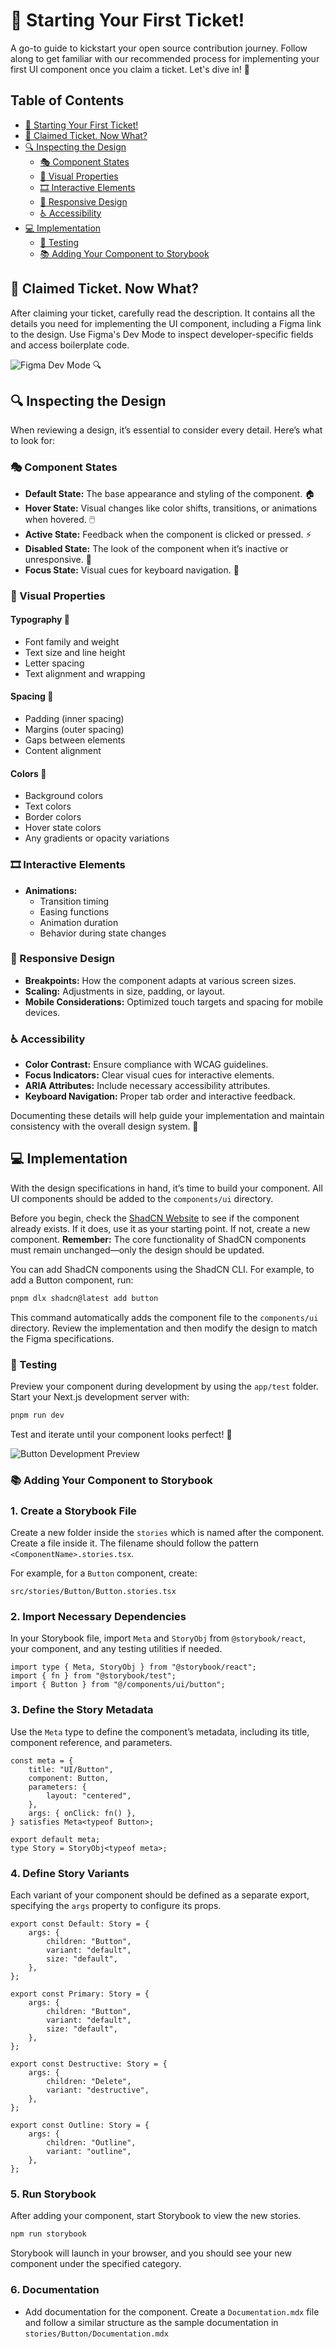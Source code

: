 # 🚀 Starting Your First Ticket!

A go-to guide to kickstart your open source contribution journey. Follow along to get familiar with our recommended process for implementing your first UI component once you claim a ticket. Let's dive in! 🎉

## Table of Contents

- [🚀 Starting Your First Ticket!](#-starting-your-first-ticket)
- [🤔 Claimed Ticket. Now What?](#-claimed-ticket-now-what)
- [🔍 Inspecting the Design](#-inspecting-the-design)
    - [🎭 Component States](#-component-states)
    - [🎨 Visual Properties](#-visual-properties)
    - [🎞️ Interactive Elements](#-interactive-elements)
    - [📱 Responsive Design](#-responsive-design)
    - [♿ Accessibility](#-accessibility)
- [💻 Implementation](#-implementation)
    - [🧪 Testing](#-testing)
    - [📚 Adding Your Component to Storybook](#-adding-your-component-to-storybook)

## 🤔 Claimed Ticket. Now What?

After claiming your ticket, carefully read the description. It contains all the details you need for implementing the UI component, including a Figma link to the design. Use Figma's Dev Mode to inspect developer-specific fields and access boilerplate code.

![Figma Dev Mode](assets/images/first-ticket/figma-dev-mode.png) 🔍

## 🔍 Inspecting the Design

When reviewing a design, it’s essential to consider every detail. Here’s what to look for:

### 🎭 Component States

- **Default State:** The base appearance and styling of the component. 🏠
- **Hover State:** Visual changes like color shifts, transitions, or animations when hovered. 🖱️
- **Active State:** Feedback when the component is clicked or pressed. ⚡
- **Disabled State:** The look of the component when it’s inactive or unresponsive. 🚫
- **Focus State:** Visual cues for keyboard navigation. 🎯

### 🎨 Visual Properties

#### Typography 📝

- Font family and weight
- Text size and line height
- Letter spacing
- Text alignment and wrapping

#### Spacing 📐

- Padding (inner spacing)
- Margins (outer spacing)
- Gaps between elements
- Content alignment

#### Colors 🌈

- Background colors
- Text colors
- Border colors
- Hover state colors
- Any gradients or opacity variations

### 🎞️ Interactive Elements

- **Animations:**
    - Transition timing
    - Easing functions
    - Animation duration
    - Behavior during state changes

### 📱 Responsive Design

- **Breakpoints:** How the component adapts at various screen sizes.
- **Scaling:** Adjustments in size, padding, or layout.
- **Mobile Considerations:** Optimized touch targets and spacing for mobile devices.

### ♿ Accessibility

- **Color Contrast:** Ensure compliance with WCAG guidelines.
- **Focus Indicators:** Clear visual cues for interactive elements.
- **ARIA Attributes:** Include necessary accessibility attributes.
- **Keyboard Navigation:** Proper tab order and interactive feedback.

Documenting these details will help guide your implementation and maintain consistency with the overall design system. 📝

## 💻 Implementation

With the design specifications in hand, it’s time to build your component. All UI components should be added to the `components/ui` directory.

Before you begin, check the [ShadCN Website](https://ui.shadcn.com/) to see if the component already exists. If it does, use it as your starting point. If not, create a new component. **Remember:** The core functionality of ShadCN components must remain unchanged—only the design should be updated.

You can add ShadCN components using the ShadCN CLI. For example, to add a Button component, run:

```bash
pnpm dlx shadcn@latest add button
```

This command automatically adds the component file to the `components/ui` directory. Review the implementation and then modify the design to match the Figma specifications.

### 🧪 Testing

Preview your component during development by using the `app/test` folder. Start your Next.js development server with:

```bash
pnpm run dev
```

Test and iterate until your component looks perfect! 🔧

![Button Development Preview](assets/images/first-ticket/button-dev-preview.png)

### 📚 Adding Your Component to Storybook


### 1. Create a Storybook File

Create a new folder inside the `stories` which is named after the component. Create a file inside it. The filename should follow the pattern `<ComponentName>.stories.tsx`.

For example, for a `Button` component, create:

```
src/stories/Button/Button.stories.tsx
```

### 2. Import Necessary Dependencies

In your Storybook file, import `Meta` and `StoryObj` from `@storybook/react`, your component, and any testing utilities if needed.

```tsx
import type { Meta, StoryObj } from "@storybook/react";
import { fn } from "@storybook/test";
import { Button } from "@/components/ui/button";
```

### 3. Define the Story Metadata

Use the `Meta` type to define the component’s metadata, including its title, component reference, and parameters.

```tsx
const meta = {
    title: "UI/Button",
    component: Button,
    parameters: {
        layout: "centered",
    },
    args: { onClick: fn() },
} satisfies Meta<typeof Button>;

export default meta;
type Story = StoryObj<typeof meta>;
```

### 4. Define Story Variants

Each variant of your component should be defined as a separate export, specifying the `args` property to configure its props.

```tsx
export const Default: Story = {
    args: {
        children: "Button",
        variant: "default",
        size: "default",
    },
};

export const Primary: Story = {
    args: {
        children: "Button",
        variant: "default",
        size: "default",
    },
};

export const Destructive: Story = {
    args: {
        children: "Delete",
        variant: "destructive",
    },
};

export const Outline: Story = {
    args: {
        children: "Outline",
        variant: "outline",
    },
};
```

### 5. Run Storybook

After adding your component, start Storybook to view the new stories.

```sh
npm run storybook
```

Storybook will launch in your browser, and you should see your new component under the specified category.

### 6. Documentation

- Add documentation for the component. Create a ```Documentation.mdx``` file and follow a similar structure as the sample documentation in ```stories/Button/Documentation.mdx```


